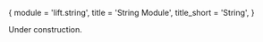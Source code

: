 {
  module = 'lift.string',
  title = 'String Module',
  title_short = 'String',
}

Under construction.
